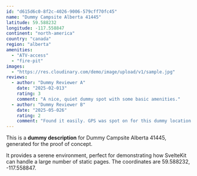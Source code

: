 ```yaml
---
id: "d615d6c0-8f2c-4026-9006-579cff70fc45"
name: "Dummy Campsite Alberta 41445"
latitude: 59.588232
longitude: -117.558847
continent: "north-america"
country: "canada"
region: "alberta"
amenities:
  - "ATV-access"
  - "fire-pit"
images:
  - "https://res.cloudinary.com/demo/image/upload/v1/sample.jpg"
reviews:
  - author: "Dummy Reviewer A"
    date: "2025-02-013"
    rating: 3
    comment: "A nice, quiet dummy spot with some basic amenities."
  - author: "Dummy Reviewer B"
    date: "2025-05-026"
    rating: 2
    comment: "Found it easily. GPS was spot on for this dummy location."
---
```


This is a **dummy description** for Dummy Campsite Alberta 41445, generated for the proof of concept.

It provides a serene environment, perfect for demonstrating how SvelteKit can handle a large number of static pages. The coordinates are 59.588232, -117.558847.
